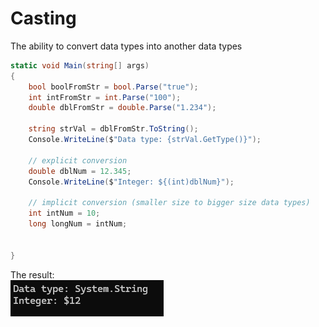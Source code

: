 # Casting

The ability to convert data types into another data types

```csharp
static void Main(string[] args)
{
    bool boolFromStr = bool.Parse("true");
    int intFromStr = int.Parse("100");
    double dblFromStr = double.Parse("1.234");

    string strVal = dblFromStr.ToString();
    Console.WriteLine($"Data type: {strVal.GetType()}");

    // explicit conversion
    double dblNum = 12.345;
    Console.WriteLine($"Integer: ${(int)dblNum}");

    // implicit conversion (smaller size to bigger size data types)
    int intNum = 10;
    long longNum = intNum;


}
```

The result: <br>
![Image](../images/basic/03-casting.png)